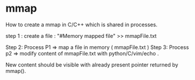 # mmap
How to create a mmap in C/C++ which is shared in processes.

step 1 : 
  create a file  : "#Memory mapped file" >> mmapFile.txt 
  
Step 2:
  Process P1 => map a file in memory ( mmapFile.txt )
Step 3:
  Process p2 => modify content of mmapFile.txt with python/C/vim/echo .
  
New content should be visible with already present pointer returned by mmap().
